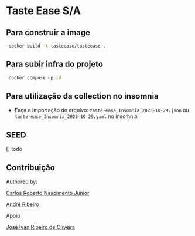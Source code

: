 # Taste Ease S/A

## Para construir a image

```bash
 docker build -t tasteease/tasteease .
```

## Para subir infra do projeto

```bash
 docker compose up -d
```

## Para utilização da collection no insomnia

- Faça a importação do arquivo:
  `taste-ease_Insomnia_2023-10-29.json` ou `taste-ease_Insomnia_2023-10-29.yaml`
  no insomnia

## SEED

[] todo

## Contribuição

Authored by:

[Carlos Roberto Nascimento Junior](https://github.com/carona-jr)

[André Ribeiro](https://github.com/AndreRibeir0)

Apoio

[José Ivan Ribeiro de Oliveira](https://github.com/estrng)
